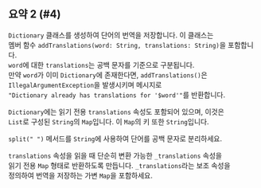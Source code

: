 ## 요약 2 (#4)

`Dictionary` 클래스를 생성하여 단어의 번역을 저장합니다. 이 클래스는  
멤버 함수 `addTranslations(word: String, translations: String)`을 포함합니다.  
`word`에 대한 `translations`는 공백 문자를 기준으로 구분됩니다.  
만약 `word`가 이미 `Dictionary`에 존재한다면, `addTranslations()`은  
`IllegalArgumentException`을 발생시키며 메시지로  
`"Dictionary already has translations for '$word'"`를 반환합니다.

`Dictionary`에는 읽기 전용 `translations` 속성도 포함되어 있으며, 이것은  
`List`로 구성된 `String`의 `Map`입니다. 이 `Map`의 키 또한 `String`입니다.

<div class="hint">

`split(" ")` 메서드를 `String`에 사용하여 단어를 공백 문자로 분리하세요.

</div>

<div class="hint">

`translations` 속성을 읽을 때 단순히 변환 가능한 `_translations` 속성을  
읽기 전용 `Map` 형태로 반환하도록 만듭니다. `_translations`라는 보조 속성을  
정의하여 번역을 저장하는 가변 `Map`을 포함하세요.

</div>